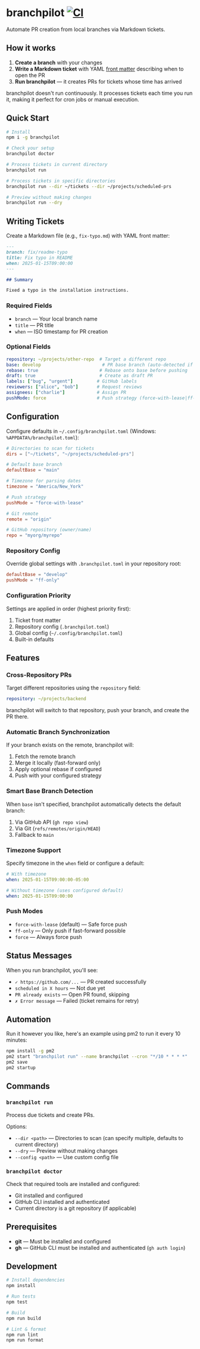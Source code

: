 # branchpilot [![CI](https://github.com/AlecRust/branchpilot/actions/workflows/ci.yml/badge.svg)](https://github.com/AlecRust/branchpilot/actions/workflows/ci.yml)

Automate PR creation from local branches via Markdown tickets.

## How it works

1. **Create a branch** with your changes
2. **Write a Markdown ticket** with YAML [front matter](https://gohugo.io/content-management/front-matter/) describing when to open the PR
3. **Run branchpilot** — it creates PRs for tickets whose time has arrived

branchpilot doesn't run continuously. It processes tickets each time you run it, making it perfect for cron jobs or manual execution.

## Quick Start

```bash
# Install
npm i -g branchpilot

# Check your setup
branchpilot doctor

# Process tickets in current directory
branchpilot run

# Process tickets in specific directories
branchpilot run --dir ~/tickets --dir ~/projects/scheduled-prs

# Preview without making changes
branchpilot run --dry
```

## Writing Tickets

Create a Markdown file (e.g., `fix-typo.md`) with YAML front matter:

```markdown
---
branch: fix/readme-typo
title: Fix typo in README
when: 2025-01-15T09:00:00
---

## Summary

Fixed a typo in the installation instructions.
```

### Required Fields

- `branch` — Your local branch name
- `title` — PR title
- `when` — ISO timestamp for PR creation

### Optional Fields

```yaml
repository: ~/projects/other-repo  # Target a different repo
base: develop                       # PR base branch (auto-detected if omitted)
rebase: true                       # Rebase onto base before pushing
draft: true                        # Create as draft PR
labels: ["bug", "urgent"]         # GitHub labels
reviewers: ["alice", "bob"]       # Request reviews
assignees: ["charlie"]            # Assign PR
pushMode: force                   # Push strategy (force-with-lease|ff-only|force)
```

## Configuration

Configure defaults in `~/.config/branchpilot.toml` (Windows: `%APPDATA%/branchpilot.toml`):

```toml
# Directories to scan for tickets
dirs = ["~/tickets", "~/projects/scheduled-prs"]

# Default base branch
defaultBase = "main"

# Timezone for parsing dates
timezone = "America/New_York"

# Push strategy
pushMode = "force-with-lease"

# Git remote
remote = "origin"

# GitHub repository (owner/name)
repo = "myorg/myrepo"
```

### Repository Config

Override global settings with `.branchpilot.toml` in your repository root:

```toml
defaultBase = "develop"
pushMode = "ff-only"
```

### Configuration Priority

Settings are applied in order (highest priority first):

1. Ticket front matter
2. Repository config (`.branchpilot.toml`)
3. Global config (`~/.config/branchpilot.toml`)
4. Built-in defaults

## Features

### Cross-Repository PRs

Target different repositories using the `repository` field:

```yaml
repository: ~/projects/backend
```

branchpilot will switch to that repository, push your branch, and create the PR there.

### Automatic Branch Synchronization

If your branch exists on the remote, branchpilot will:

1. Fetch the remote branch
2. Merge it locally (fast-forward only)
3. Apply optional rebase if configured
4. Push with your configured strategy

### Smart Base Branch Detection

When `base` isn't specified, branchpilot automatically detects the default branch:

1. Via GitHub API (`gh repo view`)
2. Via Git (`refs/remotes/origin/HEAD`)
3. Fallback to `main`

### Timezone Support

Specify timezone in the `when` field or configure a default:

```yaml
# With timezone
when: 2025-01-15T09:00:00-05:00

# Without timezone (uses configured default)
when: 2025-01-15T09:00:00
```

### Push Modes

- `force-with-lease` (default) — Safe force push
- `ff-only` — Only push if fast-forward possible
- `force` — Always force push

## Status Messages

When you run branchpilot, you'll see:

- `✓ https://github.com/...` — PR created successfully
- `scheduled in X hours` — Not due yet
- `PR already exists` — Open PR found, skipping
- `✗ Error message` — Failed (ticket remains for retry)

## Automation

Run it however you like, here's an example using pm2 to run it every 10 minutes:

```bash
npm install -g pm2
pm2 start "branchpilot run" --name branchpilot --cron "*/10 * * * *"
pm2 save
pm2 startup
```

## Commands

### `branchpilot run`

Process due tickets and create PRs.

Options:

- `--dir <path>` — Directories to scan (can specify multiple, defaults to current directory)
- `--dry` — Preview without making changes
- `--config <path>` — Use custom config file

### `branchpilot doctor`

Check that required tools are installed and configured:

- Git installed and configured
- GitHub CLI installed and authenticated
- Current directory is a git repository (if applicable)

## Prerequisites

- **git** — Must be installed and configured
- **gh** — GitHub CLI must be installed and authenticated (`gh auth login`)

## Development

```bash
# Install dependencies
npm install

# Run tests
npm test

# Build
npm run build

# Lint & format
npm run lint
npm run format
```
